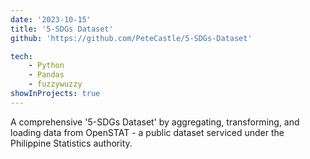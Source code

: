 ```yaml
---
date: '2023-10-15'
title: '5-SDGs Dataset'
github: 'https://github.com/PeteCastle/5-SDGs-Dataset'

tech:
    - Python
    - Pandas
    - fuzzywuzzy 
showInProjects: true
---
```


A comprehensive '5-SDGs Dataset' by aggregating, transforming, and loading data from OpenSTAT - a public dataset serviced under the Philippine Statistics authority.